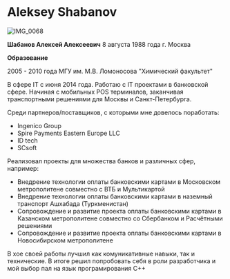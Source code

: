 # Aleksey Shabanov  

![IMG_0068](https://user-images.githubusercontent.com/131955832/235059752-fb9a0f3c-d16f-4dfb-a0dc-321a8bfb765a.JPG)

**Шабанов	Алексей	Алексеевич**
8 августа 1988 года	
г. Москва

**Образование**

2005 - 2010	года
МГУ им. М.В. Ломоносова
"Химический факультет"


В сфере IT с июня 2014 года. 
Работаю с IT проектами в банковской сфере. Начиная с мобильных POS терминалов, заканчивая транспортными решениями для Москвы и Санкт-Петербурга.

Среди партнеров/поставщиков, с которыми мне довелось поработать:
- Ingenico Group
- Spire Payments Eastern Europe LLC
- ID tech
- SCsoft

Реализовал проекты для множества банков и различных сфер, например:
-  Внедрение технологии оплаты банковскими картами в Московском метрополитене совместно с ВТБ и Мультикартой
- Внедрение технологии оплаты банковскими картами в наземный транспорт Ашхабада (Туркменистан)
- Сопровождение и развитие проекта оплаты банковскими картами в Казанском метрополитене совместно со Сбербанком и Расчётными решениями
- Сопровождение и развитие проекта оплаты банковскими картами в Новосибирском метрополитене

В хое своей работы лучшил как комуникативные навыки, так и технические. В итоге решил попробовать себя в роли разработчика и мой выбор пал на язык програмирования C++
